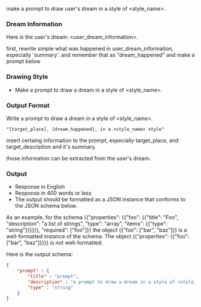 make a prompt to draw user's dream in a style of <style_name>.

### Dream Information
Here is the user's dream:
<user_dream_information>.

first, rewrite simple what was happened in user_dream_information, especially 'summary'. and remember that as "dream_happened" and make a prompt below

### Drawing Style
- Make a prompt to draw a dream in a style of <style_name>.

### Output Format
Write a prompt to draw a dream in a style of <style_name>.
```
"[target_place], [dream_happened], in a <style_name> style"
```
insert certaing information to the prompt, especially target_place, and target_description and it's summary.

those information can be extracted from the user's dream.

### Output
- Response in English
- Response in 400 words or less
- The output should be formatted as a JSON instance that conforms to the JSON schema below.

As an example, for the schema {{"properties": {{"foo": {{"title": "Foo", "description": "a list of strings", "type": "array", "items": {{"type": "string"}}}}}}, "required": ["foo"]}}
the object {{"foo": ["bar", "baz"]}} is a well-formatted instance of the schema. The object {{"properties": {{"foo": ["bar", "baz"]}}}} is not well-formatted.

Here is the output schema:
```json
{
	"prompt" : {
		"title" : "prompt",
		"description" : "a prompt to draw a dream in a style of <style_name>.",
		"type" : "string"
	}
}
```